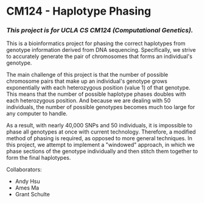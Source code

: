# CM124 - Haplotype Phasing
### *This project is for UCLA CS CM124 (Computational Genetics).*

This is a bioinformatics project for phasing the correct haplotypes from genotype information derived from DNA sequencing. Specifically, we strive to accurately generate the pair of chromosomes that forms an individual's genotype.

The main challenge of this project is that the number of possible chromosome pairs that make up an individual's genotype grows exponentially with each heterozygous position (value 1) of that genotype. This means that the number of possible haplotype phases doubles with each heterozygous position. And because we are dealing with 50 individuals, the number of possible genotypes becomes much too large for any computer to handle.

As a result, with nearly 40,000 SNPs and 50 individuals, it is impossible to phase all genotypes at once with current technology. Therefore, a modified method of phasing is required, as opposed to more general techniques. In this project, we attempt to implement a "windowed" approach, in which we phase sections of the genotype individually and then stitch them together to form the final haplotypes.

Collaborators:
* Andy Hsu
* Ames Ma
* Grant Schulte

